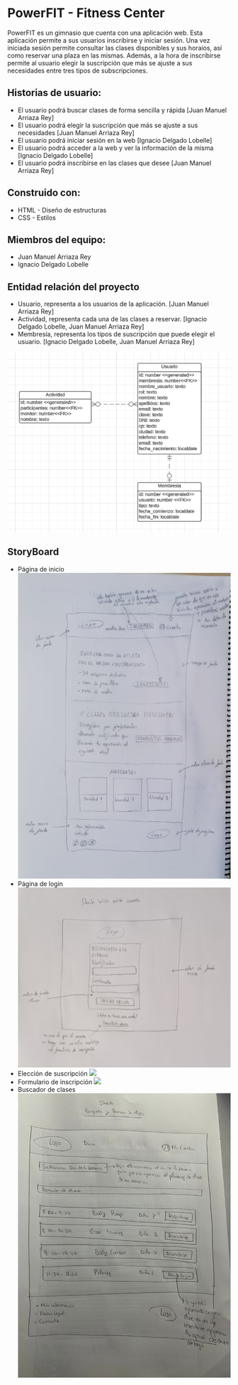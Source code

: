 # PowerFIT - Fitness Center

PowerFIT es un gimnasio que cuenta con una aplicación web. Esta aplicación permite a sus usuarios inscribirse y 
iniciar sesión. Una vez iniciada sesión permite consultar las clases disponibles y sus horaios, así como reservar
una plaza en las mismas. Además, a la hora de inscribirse permite al usuario elegir la suscripción que más se ajuste
a sus necesidades entre tres tipos de subscripciones.

## Historias de usuario:
- El usuario podrá buscar clases de forma sencilla y rápida [Juan Manuel Arriaza Rey]
- El usuario podrá elegir la suscripción que más se ajuste a sus necesidades [Juan Manuel Arriaza Rey]
- El usuario podrá iniciar sesión en la web [Ignacio Delgado Lobelle]
- El usuario podrá acceder a la web y ver la información de la misma [Ignacio Delgado Lobelle]
- El usuario podrá inscribirse en las clases que desee [Juan Manuel Arriaza Rey]

## Construido con:
- HTML - Diseño de estructuras
- CSS - Estilos

## Miembros del equipo:
- Juan Manuel Arriaza Rey
- Ignacio Delgado Lobelle


## Entidad relación del proyecto

- Usuario, representa a los usuarios de la aplicación. [Juan Manuel Arriaza Rey]
- Actividad, representa cada una de las clases a reservar. [Ignacio Delgado Lobelle, Juan Manuel Arriaza Rey]
- Membresía, representa los tipos de suscripción que puede elegir el usuario. [Ignacio Delgado Lobelle, Juan Manuel 
Arriaza Rey]

![](./storyboard/entidad-relacion.png)
## StoryBoard
- Página de inicio
  ![](./storyboard/Pagina_inicio.jpeg)
- Página de login
  ![](./storyboard/login.jpeg)
- Elección de suscripción
![](./storyboard/elegir_suscripción.jpg)
- Formulario de inscripción
  ![](./storyboard/formulario_inscripción.jpg)
- Buscador de clases
![](./storyboard/Busca_Clases.jpg)

